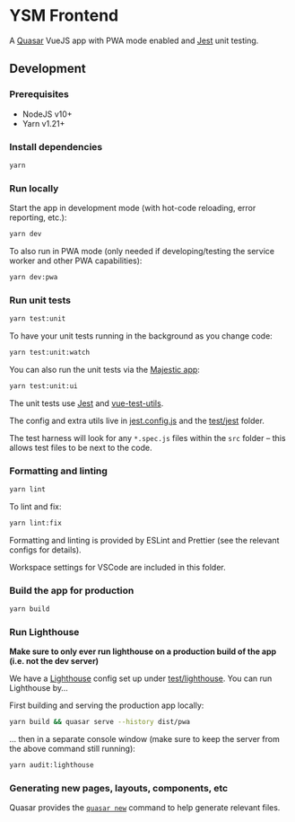 # YSM Frontend

A [Quasar](https://quasar.dev/) VueJS app with PWA mode enabled and [Jest](https://jestjs.io/) unit testing.

## Development

### Prerequisites

- NodeJS v10+
- Yarn v1.21+

### Install dependencies

```bash
yarn
```

### Run locally

Start the app in development mode (with hot-code reloading, error reporting, etc.):

```bash
yarn dev
```

To also run in PWA mode (only needed if developing/testing the service worker and other PWA capabilities):

```bash
yarn dev:pwa
```

### Run unit tests

```bash
yarn test:unit
```

To have your unit tests running in the background as you change code:

```bash
yarn test:unit:watch
```

You can also run the unit tests via the [Majestic app](https://github.com/Raathigesh/majestic):

```bash
yarn test:unit:ui
```

The unit tests use [Jest](https://jestjs.io/) and [vue-test-utils](https://vue-test-utils.vuejs.org/).

The config and extra utils live in [jest.config.js](jest.config.js) and the [test/jest](test/jest) folder.

The test harness will look for any `*.spec.js` files within the `src` folder – this allows test files to be next to the code.

### Formatting and linting

```bash
yarn lint
```

To lint and fix:

```bash
yarn lint:fix
```

Formatting and linting is provided by ESLint and Prettier (see the relevant configs for details).

Workspace settings for VSCode are included in this folder.

### Build the app for production

```bash
yarn build
```

### Run Lighthouse

**Make sure to only ever run lighthouse on a production build of the app (i.e. not the dev server)**

We have a [Lighthouse](https://github.com/GoogleChrome/lighthouse) config set up under [test/lighthouse](test/lighthouse). You can run Lighthouse by…

First building and serving the production app locally:

```bash
yarn build && quasar serve --history dist/pwa
```

... then in a separate console window (make sure to keep the server from the above command still running):

```bash
yarn audit:lighthouse
```

### Generating new pages, layouts, components, etc

Quasar provides the [`quasar new`](https://quasar.dev/quasar-cli/cli-documentation/commands-list#New) command to help generate relevant files.

